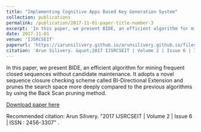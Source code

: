 ```yaml
---
title: "Implementing Cognitive Apps Based Key Generation System"
collection: publications
permalink: /publication/2017-11-01-paper-title-number-3  
excerpt: 'In this paper, we present BIDE, an efficient algorithm for mining frequent closed sequences without candidate maintenance. It adopts a novel sequence closure checking scheme called BI-Directional Extension and prunes the search space more deeply compared to the previous algorithms by using the Back Scan pruning method.'
date: 2017-11-01
venue: 'IJSRCSEIT'
paperurl: 'https://iarunsilivery.github.io/arunsilivery.github.io/files/Paper-2.pdf'
citation: 'Arun Silivery. &quot;2017 IJSRCSEIT | Volume 2 | Issue 6 | ISSN : 2456-3307.&quot; <i></i>.'
---
```

In this paper, we present BIDE, an efficient algorithm for mining frequent closed sequences without candidate maintenance. It adopts a novel sequence closure checking scheme called BI-Directional Extension and prunes the search space more deeply compared to the previous algorithms by using the Back Scan pruning method.

[Download paper here](https://iarunsilivery.github.io/arunsilivery.github.io/files/Paper-2.pdf)

Recommended citation: Arun Silivery. "2017 IJSRCSEIT | Volume 2 | Issue 6 | ISSN : 2456-3307" <i></i>. 
